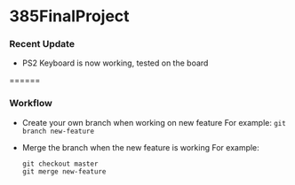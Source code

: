 # 385FinalProject

### Recent Update
- PS2 Keyboard is now working, tested on the board

======

### Workflow
- Create your own branch when working on new feature
  For example: 
  `git branch new-feature`

- Merge the branch when the new feature is working
  For example:
  ```
  git checkout master
  git merge new-feature	 
  ```
